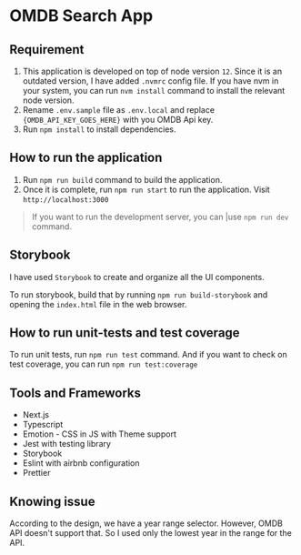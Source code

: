 # OMDB Search App

## Requirement

1. This application is developed on top of node version `12`. Since it is an outdated version, I have added `.nvmrc` config file. If you have nvm in your system, you can run `nvm install` command to install the relevant node version.
2. Rename `.env.sample` file as `.env.local` and replace `{OMDB_API_KEY_GOES_HERE}` with you OMDB Api key.
3. Run `npm install` to install dependencies.

## How to run the application

1. Run `npm run build` command to build the application.
2. Once it is complete, run `npm run start` to run the application.
Visit `http://localhost:3000`

> If you want to run the development server, you can |use `npm run dev` command.

## Storybook

I have used `Storybook` to create and organize all the UI components.

To run storybook,  build that by running `npm run build-storybook` and opening the `index.html` file in the web browser.

## How to run unit-tests and test coverage

To run unit tests, run `npm run test` command. And if you want to check on test coverage, you can run `npm run test:coverage`

## Tools and Frameworks

* Next.js
* Typescript
* Emotion - CSS in JS with Theme support
* Jest with testing library
* Storybook
* Eslint with airbnb configuration
* Prettier

## Knowing issue

According to the design, we have a year range selector. However, OMDB API doesn't support that. So I used only the lowest year in the range for the API.
